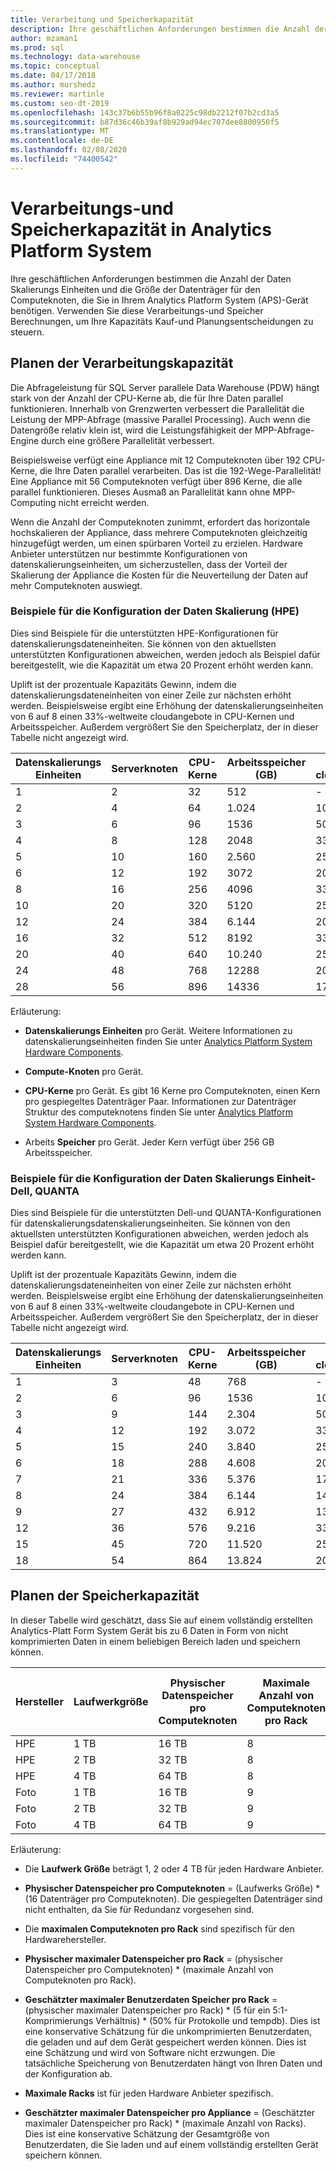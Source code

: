```yaml
---
title: Verarbeitung und Speicherkapazität
description: Ihre geschäftlichen Anforderungen bestimmen die Anzahl der Daten Skalierungs Einheiten und die Größe der Datenträger für den Computeknoten, die Sie in Ihrem Analytics Platform System (APS)-Gerät benötigen.
author: mzaman1
ms.prod: sql
ms.technology: data-warehouse
ms.topic: conceptual
ms.date: 04/17/2018
ms.author: murshedz
ms.reviewer: martinle
ms.custom: seo-dt-2019
ms.openlocfilehash: 143c37b6b55b96f8a0225c98db2212f07b2cd3a5
ms.sourcegitcommit: b87d36c46b39af8b929ad94ec707dee8800950f5
ms.translationtype: MT
ms.contentlocale: de-DE
ms.lasthandoff: 02/08/2020
ms.locfileid: "74400542"
---
```

# <a name="processing-and-storage-capacity-in-analytics-platform-system"></a>Verarbeitungs-und Speicherkapazität in Analytics Platform System
Ihre geschäftlichen Anforderungen bestimmen die Anzahl der Daten Skalierungs Einheiten und die Größe der Datenträger für den Computeknoten, die Sie in Ihrem Analytics Platform System (APS)-Gerät benötigen. Verwenden Sie diese Verarbeitungs-und Speicher Berechnungen, um Ihre Kapazitäts Kauf-und Planungsentscheidungen zu steuern.  
  
  
## <a name="section1"></a>Planen der Verarbeitungskapazität  
Die Abfrageleistung für SQL Server parallele Data Warehouse (PDW) hängt stark von der Anzahl der CPU-Kerne ab, die für Ihre Daten parallel funktionieren. Innerhalb von Grenzwerten verbessert die Parallelität die Leistung der MPP-Abfrage (massive Parallel Processing). Auch wenn die Datengröße relativ klein ist, wird die Leistungsfähigkeit der MPP-Abfrage-Engine durch eine größere Parallelität verbessert.  
  
Beispielsweise verfügt eine Appliance mit 12 Computeknoten über 192 CPU-Kerne, die Ihre Daten parallel verarbeiten. Das ist die 192-Wege-Parallelität! Eine Appliance mit 56 Computeknoten verfügt über 896 Kerne, die alle parallel funktionieren. Dieses Ausmaß an Parallelität kann ohne MPP-Computing nicht erreicht werden.  
  
Wenn die Anzahl der Computeknoten zunimmt, erfordert das horizontale hochskalieren der Appliance, dass mehrere Computeknoten gleichzeitig hinzugefügt werden, um einen spürbaren Vorteil zu erzielen. Hardware Anbieter unterstützen nur bestimmte Konfigurationen von datenskalierungseinheiten, um sicherzustellen, dass der Vorteil der Skalierung der Appliance die Kosten für die Neuverteilung der Daten auf mehr Computeknoten auswiegt.  
  
### <a name="data-scale-unit-configuration-examples---hpe"></a>Beispiele für die Konfiguration der Daten Skalierung (HPE)  
Dies sind Beispiele für die unterstützten HPE-Konfigurationen für datenskalierungsdateneinheiten. Sie können von den aktuellsten unterstützten Konfigurationen abweichen, werden jedoch als Beispiel dafür bereitgestellt, wie die Kapazität um etwa 20 Prozent erhöht werden kann.  
  
Uplift ist der prozentuale Kapazitäts Gewinn, indem die datenskalierungsdateneinheiten von einer Zeile zur nächsten erhöht werden. Beispielsweise ergibt eine Erhöhung der datenskalierungseinheiten von 6 auf 8 einen 33%-weltweite cloudangebote in CPU-Kernen und Arbeitsspeicher.  Außerdem vergrößert Sie den Speicherplatz, der in dieser Tabelle nicht angezeigt wird.  
  
|Datenskalierungs Einheiten|Serverknoten|CPU-Kerne|Arbeitsspeicher (GB)|Weltweite cloudangebote|  
|--------------------|-----------------|-------------|-----------------|----------|  
|1|2|32|512|-|  
|2|4|64|1.024|100 %|  
|3|6|96|1536|50%|  
|4|8|128|2048|33 %|  
|5|10|160|2.560|25 %|  
|6|12|192|3072|20 %|  
|8|16|256|4096|33 %|  
|10|20|320|5120|25 %|  
|12|24|384|6.144|20 %|  
|16|32|512|8192|33 %|  
|20|40|640|10.240|25 %|  
|24|48|768|12288|20 %|  
|28|56|896|14336|17 %|  
  
Erläuterung:  
  
-   **Datenskalierungs Einheiten** pro Gerät. Weitere Informationen zu datenskalierungseinheiten finden Sie unter [Analytics Platform System Hardware Components](hardware-components.md).  
  
-   **Compute-Knoten** pro Gerät.  
  
-   **CPU-Kerne** pro Gerät. Es gibt 16 Kerne pro Computeknoten, einen Kern pro gespiegeltes Datenträger Paar. Informationen zur Datenträger Struktur des computeknotens finden Sie unter [Analytics Platform System Hardware Components](hardware-components.md).  
  
-   Arbeits **Speicher** pro Gerät. Jeder Kern verfügt über 256 GB Arbeitsspeicher.  
  
### <a name="data-scale-unit-configuration-examples---dell-quanta"></a>Beispiele für die Konfiguration der Daten Skalierungs Einheit-Dell, QUANTA  
Dies sind Beispiele für die unterstützten Dell-und QUANTA-Konfigurationen für datenskalierungsdatenskalierungseinheiten. Sie können von den aktuellsten unterstützten Konfigurationen abweichen, werden jedoch als Beispiel dafür bereitgestellt, wie die Kapazität um etwa 20 Prozent erhöht werden kann.  
  
Uplift ist der prozentuale Kapazitäts Gewinn, indem die datenskalierungsdateneinheiten von einer Zeile zur nächsten erhöht werden. Beispielsweise ergibt eine Erhöhung der datenskalierungseinheiten von 6 auf 8 einen 33%-weltweite cloudangebote in CPU-Kernen und Arbeitsspeicher. Außerdem vergrößert Sie den Speicherplatz, der in dieser Tabelle nicht angezeigt wird.  
  
|Datenskalierungs Einheiten|Serverknoten|CPU-Kerne|Arbeitsspeicher (GB)|Weltweite cloudangebote|  
|--------------------|-----------------|-------------|-----------------|----------|  
|1|3|48|768|-|  
|2|6|96|1536|100 %|  
|3|9|144|2.304|50%|  
|4|12|192|3.072|33 %|  
|5|15|240|3.840|25 %|  
|6|18|288|4.608|20 %|  
|7|21|336|5.376|17 %|  
|8|24|384|6.144|14|  
|9|27|432|6.912|13 %|  
|12|36|576|9.216|33 %|  
|15|45|720|11.520|25 %|  
|18|54|864|13.824|20 %|  
  
## <a name="section2"></a>Planen der Speicherkapazität  
In dieser Tabelle wird geschätzt, dass Sie auf einem vollständig erstellten Analytics-Platt Form System Gerät bis zu 6 Daten in Form von nicht komprimierten Daten in einem beliebigen Bereich laden und speichern können. 
  
|Hersteller|Laufwerkgröße|Physischer Datenspeicher pro Computeknoten|Maximale Anzahl von Computeknoten pro Rack|Physischer maximaler Datenspeicher pro Rack|Geschätzter maximaler Benutzerdaten Speicher pro Rack|Maximale Racks|Geschätzter maximaler Benutzerdaten Speicher pro Appliance|  
|----------|--------------|------------------------------------------|----------------------------------|------------------------------------------|------------------------------------------------|-----------------|-----------------------------------------------------|  
|HPE|1 TB|16 TB|8|128 TB|320 TB|7|2.240 TB|  
|HPE|2 TB|32 TB|8|256 TB|640 TB|7|4.480 TB|  
|HPE|4 TB|64 TB|8|512 TB|1280 TB|7|8.960 TB|  
|Foto|1 TB|16 TB|9|144 TB|360 TB|6|2.160 TB|  
|Foto|2 TB|32 TB|9|288 TB|720 TB|6|4.320 TB|  
|Foto|4 TB|64 TB|9|576 TB|1440 TB|6|8.640 TB|   
  
Erläuterung:  
  
-   Die **Laufwerk Größe** beträgt 1, 2 oder 4 TB für jeden Hardware Anbieter.  
  
-   **Physischer Datenspeicher pro Computeknoten** = (Laufwerks Größe) * (16 Datenträger pro Computeknoten). Die gespiegelten Datenträger sind nicht enthalten, da Sie für Redundanz vorgesehen sind.  
  
-   Die **maximalen Computeknoten pro Rack** sind spezifisch für den Hardwarehersteller.  
  
-   **Physischer maximaler Datenspeicher pro Rack** = (physischer Datenspeicher pro Computeknoten) * (maximale Anzahl von Computeknoten pro Rack).  
  
-   **Geschätzter maximaler Benutzerdaten Speicher pro Rack** = (physischer maximaler Datenspeicher pro Rack) * (5 für ein 5:1-Komprimierungs Verhältnis) \* (50% für Protokolle und tempdb). Dies ist eine konservative Schätzung für die unkomprimierten Benutzerdaten, die geladen und auf dem Gerät gespeichert werden können. Dies ist eine Schätzung und wird von Software nicht erzwungen. Die tatsächliche Speicherung von Benutzerdaten hängt von Ihren Daten und der Konfiguration ab.  
  
-   **Maximale Racks** ist für jeden Hardware Anbieter spezifisch.  
  
-   **Geschätzter maximaler Datenspeicher pro Appliance** = (Geschätzter maximaler Datenspeicher pro Rack) * (maximale Anzahl von Racks). Dies ist eine konservative Schätzung der Gesamtgröße von Benutzerdaten, die Sie laden und auf einem vollständig erstellten Gerät speichern können.  
  
